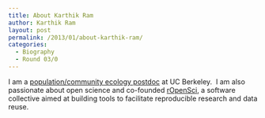 ```yaml
---
title: About Karthik Ram
author: Karthik Ram
layout: post
permalink: /2013/01/about-karthik-ram/
categories:
  - Biography
  - Round 03/0
---
```

I am a [population/community ecology postdoc][1] at UC Berkeley.  I am also passionate about open science and co-founded [rOpenSci][2], a software collective aimed at building tools to facilitate reproducible research and data reuse.

 [1]: http://nature.berkeley.edu/~kram/
 [2]: http://ropensci.org/